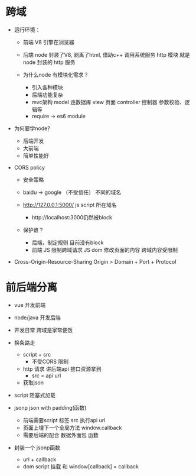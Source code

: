 # 跨域

- 运行环境：
  - 前端
    V8 引擎在浏览器
  - 后端
    node 封装了V8, 剥离了html, 借助c++ 调用系统服务
    http 模块 就是 node 封装的 http 服务

  - 为什么node 有模块化需求？
    - 引入各种模块
    - 后端功能复杂
    - mvc架构  model 连数据库
      view 页面
      controller 控制器 参数校验、逻辑等
    - require -> es6 module
      
- 为何要学node?
  - 后端开发
  - 大前端
  - 简单性能好
  
- CORS policy
  - 安全策略
  - baidu -> google （不受信任） 不同的域名
  - http://127.0.0.1:5000/ js script 所在域名
    - http://localhost:3000仍然被block

  - 保护谁？
    - 后端，制定规则
      目前没有block
    - 前端
      JS 限制跨域请求
      JS dom 修改页面的内容 跨域内容受限制

- Cross-Origin-Resource-Sharing
  Origin > Domain + Port + Protocol

# 前后端分离
- vue 开发前端
- node/java 开发后端
- 开发日常 跨域是家常便饭

- 换条路走
  - script + src
    - 不受CORS 限制
  - http 请求 讲后端api 接口资源拿到
    - src = api url
  - 获取json

- script 阻塞式加载
- jsonp
  json with padding(函数)
  - 前端需要script 标签 src 执行api url
  - 页面上埋下一个全局方法 window.callback
  - 需要后端的配合 数据外面包 函数 
- 封装一个 jsonp函数
  - url + callback
  - dom script 挂载 和 window[callback] = callback